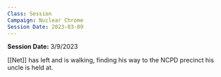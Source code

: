 ```yaml
---
Class: Session
Campaign: Nuclear Chrome
Session Date: 2023-03-09
---
```

**Session Date:** 3/9/2023

[[Net]] has left and is walking, finding his way to the NCPD precinct his uncle is held at.